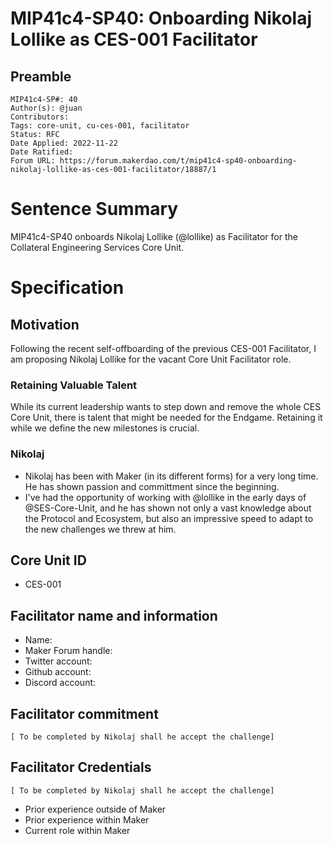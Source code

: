 # MIP41c4-SP40: Onboarding Nikolaj Lollike as CES-001 Facilitator


## Preamble

```
MIP41c4-SP#: 40
Author(s): @juan
Contributors: 
Tags: core-unit, cu-ces-001, facilitator
Status: RFC
Date Applied: 2022-11-22
Date Ratified: 
Forum URL: https://forum.makerdao.com/t/mip41c4-sp40-onboarding-nikolaj-lollike-as-ces-001-facilitator/18887/1
```

# Sentence Summary
MIP41c4-SP40 onboards Nikolaj Lollike (@lollike) as Facilitator for the Collateral Engineering Services Core Unit.

# Specification

## Motivation
Following the recent self-offboarding of the previous CES-001 Facilitator, I am proposing Nikolaj Lollike for the vacant Core Unit Facilitator role. 

### Retaining Valuable Talent

While its current leadership wants to step down and remove the whole CES Core Unit, there is talent that might be needed for the Endgame. Retaining it while we define the new milestones is crucial.

### Nikolaj

* Nikolaj has been with Maker (in its different forms) for a very long time. He has shown passion and committment since the beginning.
* I've had the opportunity of working with @lollike in the early days of @SES-Core-Unit, and he has shown not only a vast knowledge about the Protocol and Ecosystem, but also an impressive speed to adapt to the new challenges we threw at him.


## Core Unit ID
* CES-001

## Facilitator name and information
* Name:
* Maker Forum handle:
* Twitter account:
* Github account: 
* Discord account:

## Facilitator commitment

```[ To be completed by Nikolaj shall he accept the challenge]```

## Facilitator Credentials

```[ To be completed by Nikolaj shall he accept the challenge]```

* Prior experience outside of Maker
* Prior experience within Maker
* Current role within Maker
